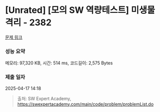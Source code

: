 # [Unrated] [모의 SW 역량테스트] 미생물 격리 - 2382 

[문제 링크](https://swexpertacademy.com/main/code/problem/problemDetail.do?contestProbId=AV597vbqAH0DFAVl) 

### 성능 요약

메모리: 97,320 KB, 시간: 514 ms, 코드길이: 2,575 Bytes

### 제출 일자

2025-04-17 14:18



> 출처: SW Expert Academy, https://swexpertacademy.com/main/code/problem/problemList.do